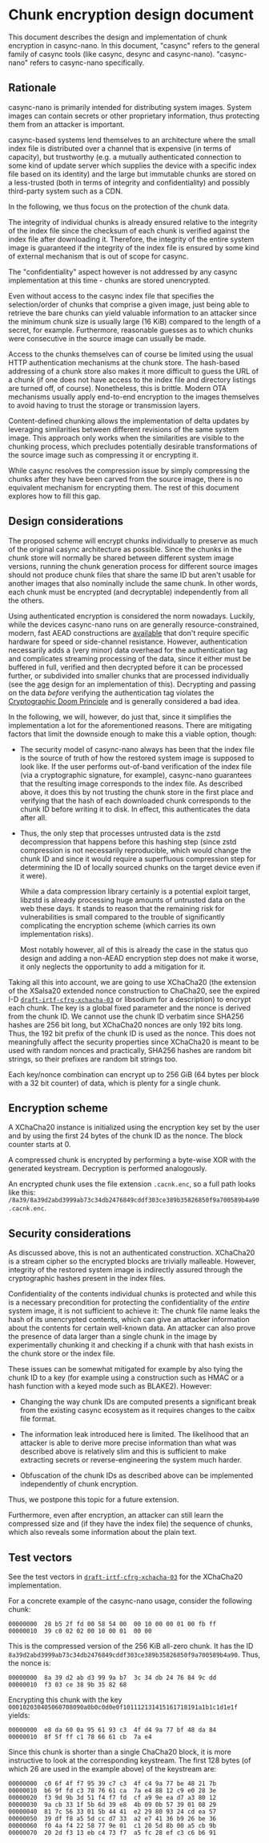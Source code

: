 # Chunk encryption design document

This document describes the design and implementation of chunk encryption in
casync-nano. In this document, "casync" refers to the general family of casync
tools (like casync, desync and casync-nano). "casync-nano" refers to
casync-nano specifically.

## Rationale

casync-nano is primarily intended for distributing system images. System images
can contain secrets or other proprietary information, thus protecting them from
an attacker is important.

casync-based systems lend themselves to an architecture where the small index
file is distributed over a channel that is expensive (in terms of capacity),
but trustworthy (e.g. a mutually authenticated connection to some kind of
update server which supplies the device with a specific index file based on its
identity) and the large but immutable chunks are stored on a less-trusted (both
in terms of integrity and confidentiality) and possibly third-party system such
as a CDN.

In the following, we thus focus on the protection of the chunk data.

The integrity of individual chunks is already ensured relative to the integrity
of the index file since the checksum of each chunk is verified against the
index file after downloading it. Therefore, the integrity of the entire system
image is guaranteed if the integrity of the index file is ensured by some kind
of external mechanism that is out of scope for casync.

The "confidentiality" aspect however is not addressed by any casync
implementation at this time - chunks are stored unencrypted.

Even without access to the casync index file that specifies the selection/order
of chunks that comprise a given image, just being able to retrieve the bare
chunks can yield valuable information to an attacker since the minimum chunk
size is usually large (16 KiB) compared to the length of a secret, for example.
Furthermore, reasonable guesses as to which chunks were consecutive in the
source image can usually be made.

Access to the chunks themselves can of course be limited using the usual HTTP
authentication mechanisms at the chunk store. The hash-based addressing of a
chunk store also makes it more difficult to guess the URL of a chunk (if one
does not have access to the index file and directory listings are turned off,
of course). Nonetheless, this is brittle. Modern OTA mechanisms usually apply
end-to-end encryption to the images themselves to avoid having to trust the
storage or transmission layers.

Content-defined chunking allows the implementation of delta updates by
leveraging similarities between different revisions of the same system image.
This approach only works when the similarities are visible to the chunking
process, which precludes potentially desirable transformations of the source
image such as compressing it or encrypting it.

While casync resolves the compression issue by simply compressing the chunks
after they have been carved from the source image, there is no equivalent
mechanism for encrypting them. The rest of this document explores how to fill
this gap.

## Design considerations

The proposed scheme will encrypt chunks individually to preserve as much of the
original casync architecture as possible. Since the chunks in the chunk store
will normally be shared between different system image versions, running the
chunk generation process for different source images should not produce chunk
files that share the same ID but aren't usable for another images that also
nominally include the same chunk. In other words, each chunk must be encrypted
(and decryptable) independently from all the others.

Using authenticated encryption is considered the norm nowadays. Luckily, while
the devices casync-nano runs on are generally resource-constrained, modern,
fast AEAD constructions are [available][rfc8439] that don't require specific
hardware for speed or side-channel resistance. However, authentication
necessarily adds a (very minor) data overhead for the authentication tag and
complicates streaming processing of the data, since it either must be buffered
in full, verified and then decrypted before it can be processed further, or
subdivided into smaller chunks that are processed individually (see the
[age][age-spec] design for an implementation of this). Decrypting and passing
on the data *before* verifying the authentication tag violates the
[Cryptographic Doom Principle][moxie-crypto-doom] and is generally considered a
bad idea.

[rfc8439]: https://www.rfc-editor.org/rfc/rfc8439.html
[age-spec]: https://age-encryption.org/v1
[moxie-crypto-doom]: https://moxie.org/2011/12/13/the-cryptographic-doom-principle.html

In the following, we will, however, do just that, since it simplifies the
implementation a lot for the aforementioned reasons. There are mitigating
factors that limit the downside enough to make this a viable option, though:

 - The security model of casync-nano always has been that the index file is the
   source of truth of how the restored system image is supposed to look like.
   If the user performs out-of-band verification of the index file (via a
   cryptographic signature, for example), casync-nano guarantees that the
   resulting image corresponds to the index file. As described above, it does
   this by not trusting the chunk store in the first place and verifying that
   the hash of each downloaded chunk corresponds to the chunk ID before writing
   it to disk. In effect, this authenticates the data after all.

 - Thus, the only step that processes untrusted data is the zstd decompression
   that happens before this hashing step (since zstd compression is not
   necessarily reproducible, which would change the chunk ID and since it would
   require a superfluous compression step for determining the ID of locally
   sourced chunks on the target device even if it were).

   While a data compression library certainly is a potential exploit target,
   libzstd is already processing huge amounts of untrusted data on the web
   these days. It stands to reason that the remaining risk for vulnerabilities
   is small compared to the trouble of significantly complicating the
   encryption scheme (which carries its own implementation risks).

   Most notably however, all of this is already the case in the status quo
   design and adding a non-AEAD encryption step does not make it worse, it
   only neglects the opportunity to add a mitigation for it.

Taking all this into account, we are going to use XChaCha20 (the extension of
the XSalsa20 extended nonce construction to ChaCha20, see the expired I-D
[`draft-irtf-cfrg-xchacha-03`][xchacha20] or libsodium for a description) to
encrypt each chunk. The key is a global fixed parameter and the nonce is
derived from the chunk ID. We cannot use the chunk ID verbatim since SHA256
hashes are 256 bit long, but XChaCha20 nonces are only 192 bits long. Thus, the
192 bit prefix of the chunk ID is used as the nonce. This does not meaningfully
affect the security properties since XChaCha20 is meant to be used with random
nonces and practically, SHA256 hashes are random bit strings, so their prefixes
are random bit strings too.

[xchacha20]: https://datatracker.ietf.org/doc/draft-irtf-cfrg-xchacha/03/

Each key/nonce combination can encrypt up to 256 GiB (64 bytes per block with a
32 bit counter) of data, which is plenty for a single chunk.

## Encryption scheme

A XChaCha20 instance is initialized using the encryption key set by the user
and by using the first 24 bytes of the chunk ID as the nonce. The block counter
starts at 0.

A compressed chunk is encrypted by performing a byte-wise XOR with the
generated keystream. Decryption is performed analogously.

An encrypted chunk uses the file extension `.cacnk.enc`, so a full path looks
like this: `/8a39/8a39d2abd3999ab73c34db2476849cddf303ce389b35826850f9a700589b4a90.cacnk.enc`.

## Security considerations

As discussed above, this is not an authenticated construction. XChaCha20 is a
stream cipher so the encrypted blocks are trivially malleable. However,
integrity of the restored system image is indirectly assured through the
cryptographic hashes present in the index files.

Confidentiality of the contents individual chunks is protected and while this
is a necessary precondition for protecting the confidentiality of the *entire*
system image, it is not sufficient to achieve it: The chunk file name leaks the
hash of its unencrypted contents, which can give an attacker information about
the contents for certain well-known data. An attacker can also prove the
presence of data larger than a single chunk in the image by experimentally
chunking it and checking if a chunk with that hash exists in the chunk store or
the index file.

These issues can be somewhat mitigated for example by also tying the chunk ID
to a key (for example using a construction such as HMAC or a hash function with
a keyed mode such as BLAKE2). However:

 - Changing the way chunk IDs are computed presents a significant break from
   the existing casync ecosystem as it requires changes to the caibx file
   format.

 - The information leak introduced here is limited. The likelihood that an
   attacker is able to derive more precise information than what was described
   above is relatively slim and this is sufficient to make extracting secrets
   or reverse-engineering the system much harder.

 - Obfuscation of the chunk IDs as described above can be implemented
   independently of chunk encryption.

Thus, we postpone this topic for a future extension.

Furthermore, even after encryption, an attacker can still learn the compressed
size and (if they have the index file) the sequence of chunks, which also
reveals some information about the plain text.

## Test vectors

See the test vectors in [`draft-irtf-cfrg-xchacha-03`][xchacha20] for the
XChaCha20 implementation.

For a concrete example of the casync-nano usage, consider the following chunk:

```
00000000  28 b5 2f fd 00 58 54 00  00 10 00 00 01 00 fb ff
00000010  39 c0 02 02 00 10 00 01  00 00
```

This is the compressed version of the 256 KiB all-zero chunk. It has the ID
`8a39d2abd3999ab73c34db2476849cddf303ce389b35826850f9a700589b4a90`. Thus, the
nonce is:

```
00000000  8a 39 d2 ab d3 99 9a b7  3c 34 db 24 76 84 9c dd
00000010  f3 03 ce 38 9b 35 82 68
```

Encrypting this chunk with the key `000102030405060708090a0b0c0d0e0f101112131415161718191a1b1c1d1e1f`
yields:

```
00000000  e8 da 60 0a 95 61 93 c3  4f d4 9a 77 bf 48 da 84
00000010  8f 5f ff c1 78 66 61 cb  7a e4
```

Since this chunk is shorter than a single ChaCha20 block, it is more
instructive to look at the corresponding keystream. The first 128 bytes (of
which 26 are used in the example above) of the keystream are:

```
00000000  c0 6f 4f f7 95 39 c7 c3  4f c4 9a 77 be 48 21 7b
00000010  b6 9f fd c3 78 76 61 ca  7a e4 88 12 c9 e0 28 3e
00000020  f3 9d 9b 3d 51 f4 f7 fd  cf a9 9e ea d7 a3 80 12
00000030  9a cb 33 1f 5b 6d 39 e8  4b 09 0b 57 39 01 08 29
00000040  81 7c 56 33 01 5b 44 41  e2 29 80 93 24 cd ea 57
00000050  39 df f8 a5 5d cc d7 33  a2 e7 41 36 b9 26 be 36
00000060  f0 4a f4 22 58 77 9e 01  c1 20 5d 8b 00 a5 cb 9b
00000070  20 2d f3 13 eb c4 73 f7  a5 fc 28 ef c3 c6 b6 91
```
